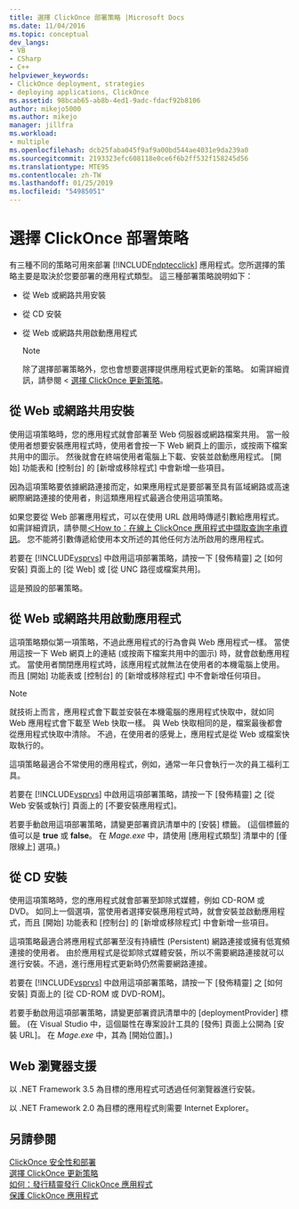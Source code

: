 ```yaml
---
title: 選擇 ClickOnce 部署策略 |Microsoft Docs
ms.date: 11/04/2016
ms.topic: conceptual
dev_langs:
- VB
- CSharp
- C++
helpviewer_keywords:
- ClickOnce deployment, strategies
- deploying applications, ClickOnce
ms.assetid: 98bcab65-ab8b-4ed1-9adc-fdacf92b8106
author: mikejo5000
ms.author: mikejo
manager: jillfra
ms.workload:
- multiple
ms.openlocfilehash: dcb25faba045f9af9a00bd544ae4031e9da239a0
ms.sourcegitcommit: 2193323efc608118e0ce6f6b2ff532f158245d56
ms.translationtype: MTE95
ms.contentlocale: zh-TW
ms.lasthandoff: 01/25/2019
ms.locfileid: "54985051"
---
```

# <a name="choose-a-clickonce-deployment-strategy"></a>選擇 ClickOnce 部署策略
有三種不同的策略可用來部署 [!INCLUDE[ndptecclick](../deployment/includes/ndptecclick_md.md)] 應用程式。您所選擇的策略主要是取決於您要部署的應用程式類型。 這三種部署策略說明如下：  
  
-   從 Web 或網路共用安裝  
  
-   從 CD 安裝  
  
-   從 Web 或網路共用啟動應用程式  
  
    > [!NOTE]
    >  除了選擇部署策略外，您也會想要選擇提供應用程式更新的策略。 如需詳細資訊，請參閱 <<c0> [ 選擇 ClickOnce 更新策略](../deployment/choosing-a-clickonce-update-strategy.md)。  
  
## <a name="install-from-the-web-or-a-network-share"></a>從 Web 或網路共用安裝  
 使用這項策略時，您的應用程式就會部署至 Web 伺服器或網路檔案共用。 當一般使用者想要安裝應用程式時，使用者會按一下 Web 網頁上的圖示，或按兩下檔案共用中的圖示。 然後就會在終端使用者電腦上下載、安裝並啟動應用程式。 [開始] 功能表和 [控制台] 的 [新增或移除程式] 中會新增一些項目。  
  
 因為這項策略要依據網路連接而定，如果應用程式是要部署至具有區域網路或高速網際網路連接的使用者，則這類應用程式最適合使用這項策略。  
  
 如果您要從 Web 部署應用程式，可以在使用 URL 啟用時傳遞引數給應用程式。 如需詳細資訊，請參閱[＜How to：在線上 ClickOnce 應用程式中擷取查詢字串資訊](../deployment/how-to-retrieve-query-string-information-in-an-online-clickonce-application.md)。 您不能將引數傳遞給使用本文所述的其他任何方法所啟用的應用程式。  
  
 若要在 [!INCLUDE[vsprvs](../code-quality/includes/vsprvs_md.md)] 中啟用這項部署策略，請按一下 [發佈精靈] 之 [如何安裝] 頁面上的 [從 Web] 或 [從 UNC 路徑或檔案共用]。  
  
 這是預設的部署策略。  
  
## <a name="start-the-application-from-the-web-or-a-network-share"></a>從 Web 或網路共用啟動應用程式  
 這項策略類似第一項策略，不過此應用程式的行為會與 Web 應用程式一樣。 當使用這按一下 Web 網頁上的連結 (或按兩下檔案共用中的圖示) 時，就會啟動應用程式。 當使用者關閉應用程式時，該應用程式就無法在使用者的本機電腦上使用。而且 [開始] 功能表或 [控制台] 的 [新增或移除程式] 中不會新增任何項目。  
  
> [!NOTE]
>  就技術上而言，應用程式會下載並安裝在本機電腦的應用程式快取中，就如同 Web 應用程式會下載至 Web 快取一樣。 與 Web 快取相同的是，檔案最後都會從應用程式快取中清除。 不過，在使用者的感覺上，應用程式是從 Web 或檔案快取執行的。  
  
 這項策略最適合不常使用的應用程式，例如，通常一年只會執行一次的員工福利工具。  
  
 若要在 [!INCLUDE[vsprvs](../code-quality/includes/vsprvs_md.md)] 中啟用這項部署策略，請按一下 [發佈精靈] 之 [從 Web 安裝或執行] 頁面上的 [不要安裝應用程式]。  
  
 若要手動啟用這項部署策略，請變更部署資訊清單中的 [安裝] 標籤。 (這個標籤的值可以是 **true** 或 **false**。 在 *Mage.exe* 中，請使用 [應用程式類型] 清單中的 [僅限線上] 選項。)  

## <a name="install-from-a-cd"></a>從 CD 安裝  
 使用這項策略時，您的應用程式就會部署至卸除式媒體，例如 CD-ROM 或 DVD。 如同上一個選項，當使用者選擇安裝應用程式時，就會安裝並啟動應用程式，而且 [開始] 功能表和 [控制台] 的 [新增或移除程式] 中會新增一些項目。  
  
 這項策略最適合將應用程式部署至沒有持續性 (Persistent) 網路連接或擁有低寬頻連接的使用者。 由於應用程式是從卸除式媒體安裝，所以不需要網路連接就可以進行安裝。不過，進行應用程式更新時仍然需要網路連接。  
  
 若要在 [!INCLUDE[vsprvs](../code-quality/includes/vsprvs_md.md)] 中啟用這項部署策略，請按一下 [發佈精靈] 之 [如何安裝] 頁面上的 [從 CD-ROM 或 DVD-ROM]。  
  
 若要手動啟用這項部署策略，請變更部署資訊清單中的 [deploymentProvider] 標籤。 (在 Visual Studio 中，這個屬性在專案設計工具的 [發佈] 頁面上公開為 [安裝 URL]。 在 *Mage.exe* 中，其為 [開始位置]。)  
  
## <a name="web-browser-support"></a>Web 瀏覽器支援  
 以 .NET Framework 3.5 為目標的應用程式可透過任何瀏覽器進行安裝。  
  
 以 .NET Framework 2.0 為目標的應用程式則需要 Internet Explorer。  
  
## <a name="see-also"></a>另請參閱  
 [ClickOnce 安全性和部署](../deployment/clickonce-security-and-deployment.md)   
 [選擇 ClickOnce 更新策略](../deployment/choosing-a-clickonce-update-strategy.md)   
 [如何：發行精靈發行 ClickOnce 應用程式](../deployment/how-to-publish-a-clickonce-application-using-the-publish-wizard.md)   
 [保護 ClickOnce 應用程式](../deployment/securing-clickonce-applications.md)